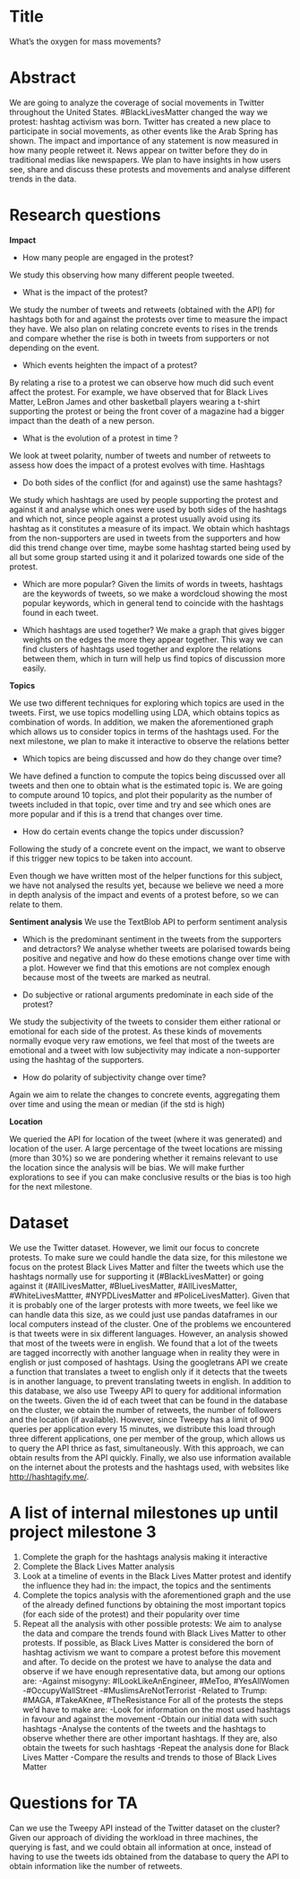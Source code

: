 # Title
What’s the oxygen for mass movements? 

# Abstract
We are going to analyze the coverage of social movements in Twitter throughout the United States. #BlackLivesMatter changed the way we protest: hashtag activism was born. Twitter has created a new place to participate in social movements, as other events like the Arab Spring has shown. The impact and importance of any statement is now measured in how many people retweet it. News appear on twitter before they do in traditional medias like newspapers.  We plan to have insights in how users see, share and discuss these protests and movements and analyse different trends in the data.

# Research questions

**Impact**

* How many people are engaged in the protest? 

We study this observing how many different people tweeted.

* What is the impact of the protest? 

We study the number of tweets and retweets (obtained with the API) for hashtags both for and against the protests over time to measure the impact they have. We also plan on relating concrete events to rises in the trends and compare whether the rise is both in tweets from supporters or not depending on the event.

* Which events heighten the impact of a protest?

By relating a rise to a protest we can observe how much did such event affect the protest. For example, we have observed that for Black Lives Matter, LeBron James and other basketball players wearing a t-shirt supporting the protest or being the front cover of a magazine had a bigger impact than the death of a new person.

* What is the evolution of a protest in time ?  

We look at tweet polarity, number of tweets and number of retweets to assess how does the impact of a protest evolves with time. 
Hashtags

* Do both sides of the conflict (for and against) use the same hashtags?

We study which hashtags are used by people supporting the protest and against it and analyse which ones were used by both sides of the hashtags and which not, since people against a protest usually avoid using its hashtag as it constitutes a measure of its impact.
We obtain which hashtags from the non-supporters are used in tweets from the supporters and how did this trend change over time, maybe some hashtag started being used by all but some group started using it and it polarized towards one side of the protest.

* Which are more popular?
Given the limits of words in tweets, hashtags are the keywords of tweets, so we make a wordcloud showing the most popular keywords, which in general tend to coincide with the hashtags found in each tweet.

* Which hashtags are used together?
We make a graph that gives bigger weights on the edges the more they appear together. This way we can find clusters of hashtags used together and explore the relations between them, which in turn will help us find topics of discussion more easily.

**Topics**

We use two different techniques for exploring which topics are used in the tweets. First, we use topics modelling using LDA, which obtains topics as combination of words. In addition, we maken the aforementioned graph which allows us to consider topics in terms of the hashtags used. For the next milestone, we plan to make it interactive to observe the relations better

* Which topics are being discussed and how do they change over time?

We have defined a function to compute the topics being discussed over all tweets and then one to obtain what is the estimated topic is. We are going to compute around 10 topics, and plot their popularity as the number of tweets included in that topic, over time and try and see which ones are more popular and if this is a trend that changes over time.

* How do certain events change the topics under discussion? 

Following the study of a concrete event on the impact, we want to observe if this trigger new topics to be taken into account.

Even though we have written most of the helper functions for this subject, we have not analysed the results yet, because we believe we need a more in depth analysis of the impact and events of a protest before, so we can relate to them.

**Sentiment analysis**
We use the TextBlob API to perform sentiment analysis

* Which is the predominant sentiment in the tweets from the supporters and detractors?
We analyse whether tweets are polarised towards being positive and negative and how do these emotions change over time with a plot. However we find that this emotions are not complex enough because most of the tweets are marked as neutral.

* Do subjective or rational arguments predominate in each side of the protest?

We study the subjectivity of the tweets to consider them either rational or emotional for each side of the protest. As these kinds of movements normally evoque very raw emotions, we feel that most of the tweets are emotional and a tweet with low subjectivity may indicate a non-supporter using the hashtag of the supporters.

* How do polarity of subjectivity change over time?

Again we aim to relate the changes to concrete events, aggregating them over time and using the mean or median (if the std is high)

**Location**

We queried the API for location of the tweet (where it was generated) and location of the user. A large percentage of the tweet locations are missing (more than 30%) so we are pondering whether it remains relevant to use the location since the analysis will be bias. We will make further explorations to see if you can make conclusive results or the bias is too high for the next milestone. 


# Dataset

We use the Twitter dataset. However, we limit our focus to concrete protests. To make sure we could handle the data size, for this milestone we focus on the protest Black Lives Matter and filter the tweets which use the hashtags normally use for supporting it (#BlackLivesMatter) or going against it (#AllLivesMatter, #BlueLivesMatter, #AllLivesMatter, #WhiteLivesMattter, #NYPDLivesMatter and #PoliceLivesMatter). Given that it is probably one of the larger protests with more tweets, we feel like we can handle data this size, as we could just use pandas dataframes in our local computers instead of the cluster.
One of the problems we encountered is that tweets were in six different languages. However, an analysis showed that most of the tweets were in english. We found that a lot of the tweets are tagged incorrectly with another language when in reality they were in english or just composed of hashtags. Using the googletrans API we create a function that translates a tweet to english only if it detects that the tweets is in another language, to prevent translating tweets in english.
In addition to this database, we also use Tweepy API to query for additional information on the tweets. Given the id of each tweet that can be found in the database on the cluster, we obtain the number of retweets, the number of followers and the location (if available). However, since Tweepy has a limit of 900 queries per application every 15 minutes, we distribute this load through three different applications, one per member of the group, which allows us to query the API thrice as fast, simultaneously. With this approach, we can obtain results from the API quickly. 
Finally, we also use information available on the internet about the protests and the hashtags used, with websites like http://hashtagify.me/.


# A list of internal milestones up until project milestone 3

1. Complete the graph for the hashtags analysis making it interactive
2. Complete the Black Lives Matter analysis
3. Look at a timeline of events in the Black Lives Matter protest and identify the influence they had in: the impact, the topics and the sentiments
4. Complete the topics analysis with the aforementioned graph and the use of the already defined functions by obtaining the most important topics (for each side of the protest) and their popularity over time
5. Repeat all the analysis with other possible protests: We aim to analyse the data and compare the trends found with Black Lives Matter to other protests. If possible, as Black Lives Matter is considered the born of hashtag activism we want to compare a protest before this movement and after. To decide on the protest we have to analyse the data and observe if we have enough representative data, but among our options are:
-Against misogyny: #ILookLikeAnEngineer, #MeToo, #YesAllWomen
-#OccupyWallStreet
-#MuslimsAreNotTerrorist
-Related to Trump: #MAGA, #TakeAKnee, #TheResistance
For all of the protests the steps we’d have to make are:
-Look for information on the most used hashtags in favour and against the movement 
-Obtain our initial data with such hashtags
-Analyse the contents of the tweets and the hashtags to observe whether there are other important hashtags. If they are, also obtain the tweets for such hashtags
-Repeat the analysis done for Black Lives Matter
-Compare the results and trends to those of Black Lives Matter 





# Questions for TA

Can we use the Tweepy API instead of the Twitter dataset on the cluster? Given our approach of dividing the workload in three machines, the querying is fast, and we could obtain all information at once, instead of having to use the tweets ids obtained from the database to query the API to obtain information like the number of retweets.

 



